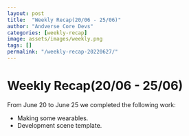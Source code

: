 ```yaml
---
layout: post
title:  "Weekly Recap(20/06 - 25/06)"
author: "Andverse Core Devs"
categories: [weekly-recap]
image: assets/images/weekly.png
tags: []
permalink: "/weekly-recap-20220627/"
---
```


# Weekly Recap(20/06 - 25/06)

From June 20 to June 25 we completed the following work:

- Making some wearables.
- Development scene template.
